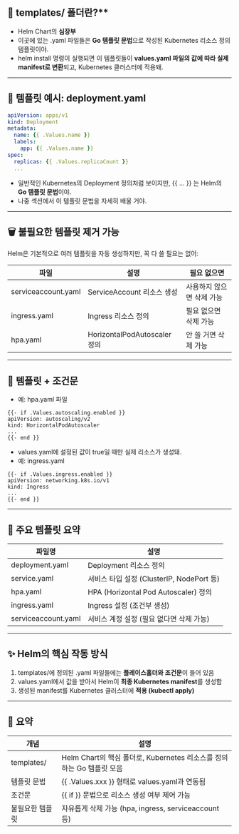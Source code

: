 
## **📁** templates/ 폴더란?**

- Helm Chart의 **심장부**
- 이곳에 있는 .yaml 파일들은 **Go 템플릿 문법**으로 작성된 Kubernetes 리소스 정의 템플릿이야.
- helm install 명령이 실행되면 이 템플릿들이 **values.yaml 파일의 값에 따라 실제 manifest로 변환**되고, Kubernetes 클러스터에 적용돼.

---
## **🧪 템플릿 예시:** deployment.yaml

```yml
apiVersion: apps/v1
kind: Deployment
metadata:
  name: {{ .Values.name }}
  labels:
    app: {{ .Values.name }}
spec:
  replicas: {{ .Values.replicaCount }}
  ...
```

- 일반적인 Kubernetes의 Deployment 정의처럼 보이지만, {{ ... }} 는 Helm의 **Go 템플릿 문법**이야.
- 나중 섹션에서 이 템플릿 문법을 자세히 배울 거야.

---

## **🗑️ 불필요한 템플릿 제거 가능**

Helm은 기본적으로 여러 템플릿을 자동 생성하지만, 꼭 다 쓸 필요는 없어:

|**파일**|**설명**|**필요 없으면**|
|---|---|---|
|serviceaccount.yaml|ServiceAccount 리소스 생성|사용하지 않으면 삭제 가능|
|ingress.yaml|Ingress 리소스 정의|필요 없으면 삭제 가능|
|hpa.yaml|HorizontalPodAutoscaler 정의|안 쓸 거면 삭제 가능|

---

## **🧠 템플릿 + 조건문**

- 예: hpa.yaml 파일

```
{{- if .Values.autoscaling.enabled }}
apiVersion: autoscaling/v2
kind: HorizontalPodAutoscaler
...
{{- end }}
```

- values.yaml에 설정된 값이 true일 때만 실제 리소스가 생성돼.
- 예: ingress.yaml

```
{{- if .Values.ingress.enabled }}
apiVersion: networking.k8s.io/v1
kind: Ingress
...
{{- end }}
```

---

## **📂 주요 템플릿 요약**

|**파일명**|**설명**|
|---|---|
|deployment.yaml|Deployment 리소스 정의|
|service.yaml|서비스 타입 설정 (ClusterIP, NodePort 등)|
|hpa.yaml|HPA (Horizontal Pod Autoscaler) 정의|
|ingress.yaml|Ingress 설정 (조건부 생성)|
|serviceaccount.yaml|서비스 계정 설정 (필요 없다면 삭제 가능)|

---

## **✨ Helm의 핵심 작동 방식**

1. templates/에 정의된 .yaml 파일들에는 **플레이스홀더와 조건문**이 들어 있음
2. values.yaml에서 값을 받아서 Helm이 **최종 Kubernetes manifest**를 생성함
3. 생성된 manifest를 Kubernetes 클러스터에 **적용 (kubectl apply)**

---

## **📌 요약**

|**개념**|**설명**|
|---|---|
|templates/|Helm Chart의 핵심 폴더로, Kubernetes 리소스를 정의하는 Go 템플릿 모음|
|템플릿 문법|{{ .Values.xxx }} 형태로 values.yaml과 연동됨|
|조건문|{{ if }} 문법으로 리소스 생성 여부 제어 가능|
|불필요한 템플릿|자유롭게 삭제 가능 (hpa, ingress, serviceaccount 등)|
